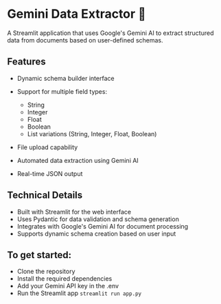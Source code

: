 # Gemini Data Extractor 📝

A Streamlit application that uses Google's Gemini AI to extract structured data from documents based on user-defined schemas.

## Features

- Dynamic schema builder interface
- Support for multiple field types:
    - String
    - Integer
    - Float
    - Boolean
    - List variations (String, Integer, Float, Boolean)


- File upload capability
- Automated data extraction using Gemini AI
- Real-time JSON output

## Technical Details

- Built with Streamlit for the web interface
- Uses Pydantic for data validation and schema generation
- Integrates with Google's Gemini AI for document processing
- Supports dynamic schema creation based on user input

## To get started:

 - Clone the repository
 - Install the required dependencies
 - Add your Gemini API key in the .env
 - Run the Streamlit app `streamlit run app.py`
